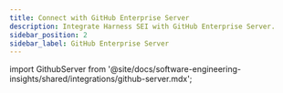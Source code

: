 ```yaml
---
title: Connect with GitHub Enterprise Server
description: Integrate Harness SEI with GitHub Enterprise Server.
sidebar_position: 2
sidebar_label: GitHub Enterprise Server
---
```


import GithubServer from '@site/docs/software-engineering-insights/shared/integrations/github-server.mdx';

<GithubServer />